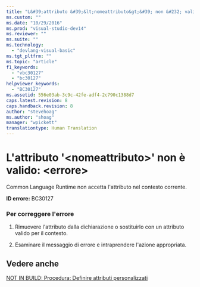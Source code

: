 ```yaml
---
title: "L&#39;attributo &#39;&lt;nomeattributo&gt;&#39; non &#232; valido: &lt;errore&gt; | Microsoft Docs"
ms.custom: ""
ms.date: "10/29/2016"
ms.prod: "visual-studio-dev14"
ms.reviewer: ""
ms.suite: ""
ms.technology: 
  - "devlang-visual-basic"
ms.tgt_pltfrm: ""
ms.topic: "article"
f1_keywords: 
  - "vbc30127"
  - "bc30127"
helpviewer_keywords: 
  - "BC30127"
ms.assetid: 556e03ab-3c9c-42fe-adf4-2c790c1388d7
caps.latest.revision: 8
caps.handback.revision: 8
author: "stevehoag"
ms.author: "shoag"
manager: "wpickett"
translationtype: Human Translation
---
```

# L&#39;attributo &#39;&lt;nomeattributo&gt;&#39; non &#232; valido: &lt;errore&gt;
Common Language Runtime non accetta l'attributo nel contesto corrente.  
  
 **ID errore:** BC30127  
  
### Per correggere l'errore  
  
1.  Rimuovere l'attributo dalla dichiarazione o sostituirlo con un attributo valido per il contesto.  
  
2.  Esaminare il messaggio di errore e intraprendere l'azione appropriata.  
  
## Vedere anche  
 [NOT IN BUILD: Procedura: Definire attributi personalizzati](http://msdn.microsoft.com/it-it/039609c4-ec43-4f44-945f-aa3b5b535c6a)